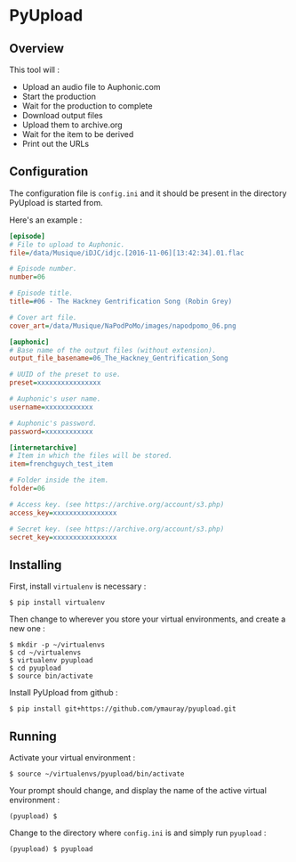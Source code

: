 # PyUpload
## Overview
This tool will :
* Upload an audio file to Auphonic.com
* Start the production
* Wait for the production to complete
* Download output files
* Upload them to archive.org
* Wait for the item to be derived
* Print out the URLs

## Configuration
The configuration file is `config.ini` and it should be present in the directory PyUpload is started from.

Here's an example :
```ini
[episode]
# File to upload to Auphonic.
file=/data/Musique/iDJC/idjc.[2016-11-06][13:42:34].01.flac

# Episode number.
number=06

# Episode title.
title=#06 - The Hackney Gentrification Song (Robin Grey)

# Cover art file.
cover_art=/data/Musique/NaPodPoMo/images/napodpomo_06.png

[auphonic]
# Base name of the output files (without extension).
output_file_basename=06_The_Hackney_Gentrification_Song

# UUID of the preset to use.
preset=xxxxxxxxxxxxxxxx

# Auphonic's user name.
username=xxxxxxxxxxxx

# Auphonic's password.
password=xxxxxxxxxxxx

[internetarchive]
# Item in which the files will be stored.
item=frenchguych_test_item

# Folder inside the item.
folder=06

# Access key. (see https://archive.org/account/s3.php)
access_key=xxxxxxxxxxxxxxxx

# Secret key. (see https://archive.org/account/s3.php)
secret_key=xxxxxxxxxxxxxxxx
```

## Installing
First, install `virtualenv` is necessary :
```
$ pip install virtualenv
```
Then change to wherever you store your virtual environments, and create a new one :
```
$ mkdir -p ~/virtualenvs
$ cd ~/virtualenvs
$ virtualenv pyupload
$ cd pyupload
$ source bin/activate
```
Install PyUpload from github :
```
$ pip install git+https://github.com/ymauray/pyupload.git
```
## Running
Activate your virtual environment :
```
$ source ~/virtualenvs/pyupload/bin/activate
```
Your prompt should change, and display the name of the active virtual environment :
```
(pyupload) $
```
Change to the directory where `config.ini` is and simply run `pyupload` :
```
(pyupload) $ pyupload

```

